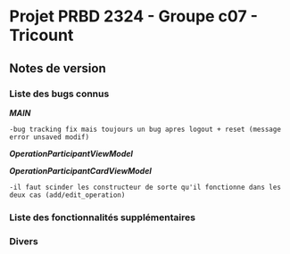 # Projet PRBD 2324 - Groupe c07 - Tricount

## Notes de version

### Liste des bugs connus

***MAIN***
	
	-bug tracking fix mais toujours un bug apres logout + reset (message error unsaved modif)

***OperationParticipantViewModel***

***OperationParticipantCardViewModel***
	
	-il faut scinder les constructeur de sorte qu'il fonctionne dans les deux cas (add/edit_operation)

### Liste des fonctionnalités supplémentaires

### Divers
